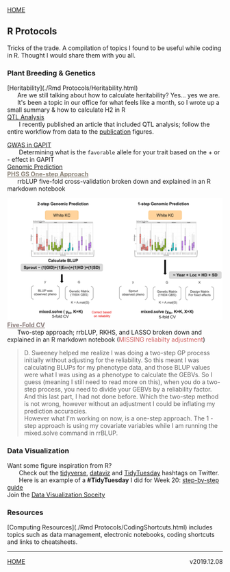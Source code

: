 [HOME](./index.html)

## R Protocols     
Tricks of the trade. A compilation of topics I found to be useful while coding in R. Thought I would share them with you all.    

### Plant Breeding & Genetics  
[Heritability](./Rmd Protocols/Heritability.html)  
&nbsp;&nbsp;&nbsp;&nbsp;&nbsp;&nbsp;Are we still talking about how to calculate heritability? Yes... yes we are.  
&nbsp;&nbsp;&nbsp;&nbsp;&nbsp;&nbsp;It's been a topic in our office for what feels like a month, so I wrote up a small summary & how to calculate H2 in R   
[QTL Analysis](http://rpubs.com/shantel-martinez/ERA8-Mapping)   
&nbsp;&nbsp;&nbsp;&nbsp;&nbsp;&nbsp; I recently published an article that included QTL analysis; follow the entire workflow from data to the [publication](https://www.biorxiv.org/content/10.1101/784652v1.full) figures.     

[GWAS in GAPIT]()  
&nbsp;&nbsp;&nbsp;&nbsp;&nbsp;&nbsp; Determining what is the `favorable` allele for your trait based on the + or - effect in GAPIT    
[Genomic Prediction]()  
<a href="https://nbviewer.jupyter.org/github/shantel-martinez/shantel-martinez.github.io/blob/master/Rmd%20Protocols/GS_one-step_notes_CNL.html?flush_cache=true" style="color:#8B8378"><b>PHS GS One-step Approach</b></a>   
&nbsp;&nbsp;&nbsp;&nbsp;&nbsp;&nbsp;rrbLUP five-fold cross-validation broken down and explained in an R markdown notebook

![](https://github.com/shantel-martinez/Lab_Resources/blob/master/example_img/onestep%20vs%20twostep.jpg?raw=true)
<a href="https://nbviewer.jupyter.org/github/shantel-martinez/shantel-martinez.github.io/blob/master/Rmd%20Protocols/GPModelTutorial_20190219.html?flush_cache=true" style="color:#8B7D7B"><b>Five-Fold CV</b></a>    
&nbsp;&nbsp;&nbsp;&nbsp;&nbsp;&nbsp;Two-step approach; rrbLUP, RKHS, and LASSO broken down and explained in an R markdown notebook (<span style="color:#CD5C5C">MISSING reliabilty adjustment</span>)    
> D. Sweeney helped me realize I was doing a two-step GP process initially without adjusting for the reliability. So this meant I was calculating BLUPs for my phenotype data, and those BLUP values were what I was using as a phenotype to calculate the GEBVs.  So I guess (meaning I still need to read more on this), when you do a two-step process, you need to divide your GEBVs by a reliability factor. And this last part, I had not done before.  Which the two-step method is not wrong, however without an adjustment I could be inflating my prediction accuracies.     
> However what I'm working on now, is a one-step approach. The 1 -step approach is using my covariate variables while I am running the mixed.solve command in rrBLUP.   

### Data Visualization   
Want some figure inspiration from R?   
&nbsp;&nbsp;&nbsp;&nbsp;&nbsp;&nbsp; Check out the [tidyverse](https://twitter.com/search?q=%23tidyverse&src=tyah), [dataviz](https://twitter.com/search?q=%23dataviz&src=typd) and [TidyTuesday](https://twitter.com/search?q=%23TidyTuesday&src=tyah) hashtags on Twitter.   
&nbsp;&nbsp;&nbsp;&nbsp;&nbsp;&nbsp; Here is an example of a **#TidyTuesday** I did for Week 20: [step-by-step guide](https://nbviewer.jupyter.org/github/shantel-martinez/shantel-martinez.github.io/blob/master/Rmd%20Protocols/TidyTuesdayWk20.html)   
Join the [Data Visualization Soceity](https://www.datavisualizationsociety.com/)   

### Resources  
[Computing Resources](./Rmd Protocols/CodingShortcuts.html) includes topics such as data management, electronic notebooks, coding shortcuts and links to cheatsheets.     

----------  
[HOME](./index.html) <span style="float:right;">  v2019.12.08  </span>   
